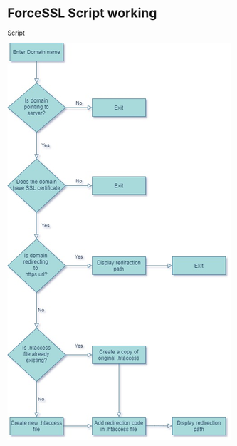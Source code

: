 # ForceSSL Script working
[Script](https://raw.githubusercontent.com/nambinayagan/hps_testing/main/forcessl3.sh)


![alt text](https://github.com/nambinayagan/hps_testing/blob/main/images/forcessl%20(1).jpg?raw=true)
